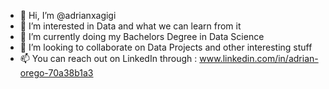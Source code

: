 - 👋 Hi, I’m @adrianxagigi
- 👀 I’m interested in Data and what we can learn from it
- 🌱 I’m currently doing my Bachelors Degree in Data Science
- 💞️ I’m looking to collaborate on Data Projects and other interesting stuff
- 📫 You can reach out on LinkedIn through : www.linkedin.com/in/adrian-orego-70a38b1a3

<!---
adrianxagigi/adrianxagigi is a ✨ special ✨ repository because its `README.md` (this file) appears on your GitHub profile.
You can click the Preview link to take a look at your changes.
--->
